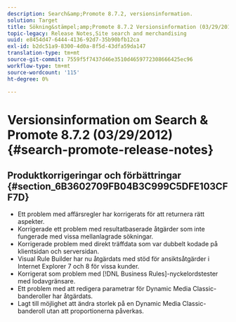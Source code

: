 ```yaml
---
description: Search&amp;Promote 8.7.2, versionsinformation.
solution: Target
title: Sökning&stämpel;amp;Promote 8.7.2 Versionsinformation (03/29/2012)
topic-legacy: Release Notes,Site search and merchandising
uuid: e8454d47-6444-4136-92d7-35b90bfb12ca
exl-id: b2dc51a9-8300-4d0a-8f5d-43dfa59da147
translation-type: tm+mt
source-git-commit: 7559f5f7437d46e3510d4659772308666425ec96
workflow-type: tm+mt
source-wordcount: '115'
ht-degree: 0%

---
```


# Versionsinformation om Search &amp; Promote 8.7.2 (03/29/2012){#search-promote-release-notes}

## Produktkorrigeringar och förbättringar {#section_6B3602709FB04B3C999C5DFE103CFF7D}

* Ett problem med affärsregler har korrigerats för att returnera rätt aspekter.
* Korrigerade ett problem med resultatbaserade åtgärder som inte fungerade med vissa mellanlagrade sökningar.
* Korrigerade problem med direkt träffdata som var dubbelt kodade på klientsidan och serversidan.
* Visual Rule Builder har nu åtgärdats med stöd för ansiktsåtgärder i Internet Explorer 7 och 8 för vissa kunder.
* Korrigerat som problem med [!DNL Business Rules]-nyckelordstester med lodavgränsare.
* Ett problem med att redigera parametrar för Dynamic Media Classic-banderoller har åtgärdats.
* Lagt till möjlighet att ändra storlek på en Dynamic Media Classic-banderoll utan att proportionerna påverkas.
